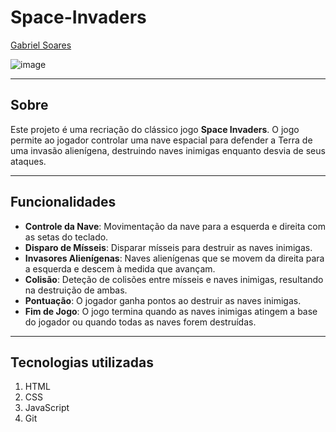 # Space-Invaders

[Gabriel Soares](https://www.linkedin.com/in/gabriel-soares-3098782b0/)

![image](https://github.com/user-attachments/assets/e75794a1-b3fb-484c-aab1-08476ec00481)

---

## Sobre
Este projeto é uma recriação do clássico jogo **Space Invaders**. O jogo permite ao jogador controlar uma nave espacial para defender a Terra de uma invasão alienígena, destruindo naves inimigas enquanto desvia de seus ataques.

---

## Funcionalidades
- **Controle da Nave**: Movimentação da nave para a esquerda e direita com as setas do teclado.
- **Disparo de Mísseis**: Disparar mísseis para destruir as naves inimigas.
- **Invasores Alienígenas**: Naves alienígenas que se movem da direita para a esquerda e descem à medida que avançam.
- **Colisão**: Deteção de colisões entre mísseis e naves inimigas, resultando na destruição de ambas.
- **Pontuação**: O jogador ganha pontos ao destruir as naves inimigas.
- **Fim de Jogo**: O jogo termina quando as naves inimigas atingem a base do jogador ou quando todas as naves forem destruídas.

---

## Tecnologias utilizadas
1. HTML
2. CSS
3. JavaScript
4. Git

